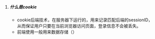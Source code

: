 1. ##### 什么是cookie

   - cookie后端技术，在服务器下运行的，用来记录匹配后端的sessionID，从而保证用户只要在当前浏览器访问页面，登录信息不会被丢失。
   - 前端使用一般用来数据存储（）